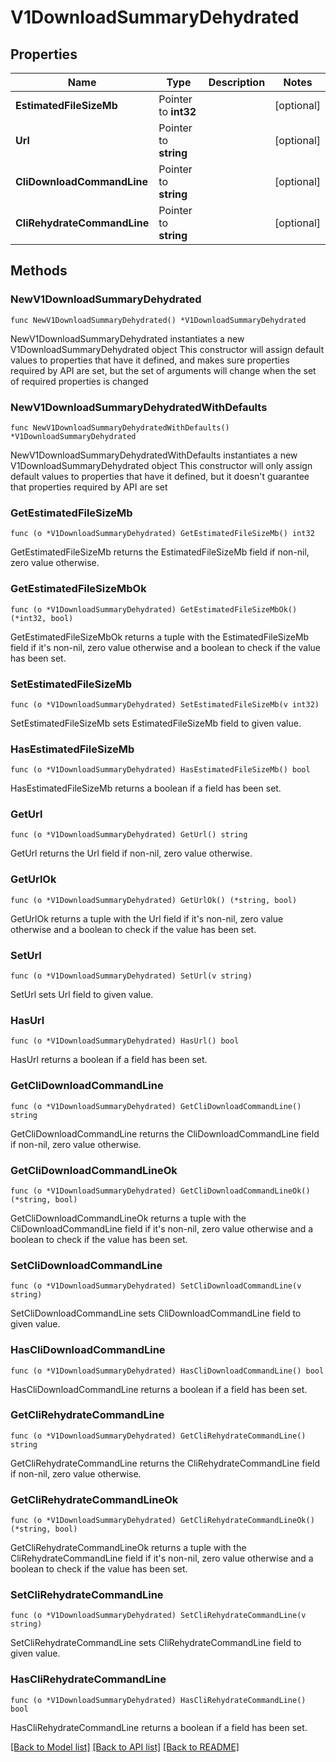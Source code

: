 # V1DownloadSummaryDehydrated

## Properties

Name | Type | Description | Notes
------------ | ------------- | ------------- | -------------
**EstimatedFileSizeMb** | Pointer to **int32** |  | [optional] 
**Url** | Pointer to **string** |  | [optional] 
**CliDownloadCommandLine** | Pointer to **string** |  | [optional] 
**CliRehydrateCommandLine** | Pointer to **string** |  | [optional] 

## Methods

### NewV1DownloadSummaryDehydrated

`func NewV1DownloadSummaryDehydrated() *V1DownloadSummaryDehydrated`

NewV1DownloadSummaryDehydrated instantiates a new V1DownloadSummaryDehydrated object
This constructor will assign default values to properties that have it defined,
and makes sure properties required by API are set, but the set of arguments
will change when the set of required properties is changed

### NewV1DownloadSummaryDehydratedWithDefaults

`func NewV1DownloadSummaryDehydratedWithDefaults() *V1DownloadSummaryDehydrated`

NewV1DownloadSummaryDehydratedWithDefaults instantiates a new V1DownloadSummaryDehydrated object
This constructor will only assign default values to properties that have it defined,
but it doesn't guarantee that properties required by API are set

### GetEstimatedFileSizeMb

`func (o *V1DownloadSummaryDehydrated) GetEstimatedFileSizeMb() int32`

GetEstimatedFileSizeMb returns the EstimatedFileSizeMb field if non-nil, zero value otherwise.

### GetEstimatedFileSizeMbOk

`func (o *V1DownloadSummaryDehydrated) GetEstimatedFileSizeMbOk() (*int32, bool)`

GetEstimatedFileSizeMbOk returns a tuple with the EstimatedFileSizeMb field if it's non-nil, zero value otherwise
and a boolean to check if the value has been set.

### SetEstimatedFileSizeMb

`func (o *V1DownloadSummaryDehydrated) SetEstimatedFileSizeMb(v int32)`

SetEstimatedFileSizeMb sets EstimatedFileSizeMb field to given value.

### HasEstimatedFileSizeMb

`func (o *V1DownloadSummaryDehydrated) HasEstimatedFileSizeMb() bool`

HasEstimatedFileSizeMb returns a boolean if a field has been set.

### GetUrl

`func (o *V1DownloadSummaryDehydrated) GetUrl() string`

GetUrl returns the Url field if non-nil, zero value otherwise.

### GetUrlOk

`func (o *V1DownloadSummaryDehydrated) GetUrlOk() (*string, bool)`

GetUrlOk returns a tuple with the Url field if it's non-nil, zero value otherwise
and a boolean to check if the value has been set.

### SetUrl

`func (o *V1DownloadSummaryDehydrated) SetUrl(v string)`

SetUrl sets Url field to given value.

### HasUrl

`func (o *V1DownloadSummaryDehydrated) HasUrl() bool`

HasUrl returns a boolean if a field has been set.

### GetCliDownloadCommandLine

`func (o *V1DownloadSummaryDehydrated) GetCliDownloadCommandLine() string`

GetCliDownloadCommandLine returns the CliDownloadCommandLine field if non-nil, zero value otherwise.

### GetCliDownloadCommandLineOk

`func (o *V1DownloadSummaryDehydrated) GetCliDownloadCommandLineOk() (*string, bool)`

GetCliDownloadCommandLineOk returns a tuple with the CliDownloadCommandLine field if it's non-nil, zero value otherwise
and a boolean to check if the value has been set.

### SetCliDownloadCommandLine

`func (o *V1DownloadSummaryDehydrated) SetCliDownloadCommandLine(v string)`

SetCliDownloadCommandLine sets CliDownloadCommandLine field to given value.

### HasCliDownloadCommandLine

`func (o *V1DownloadSummaryDehydrated) HasCliDownloadCommandLine() bool`

HasCliDownloadCommandLine returns a boolean if a field has been set.

### GetCliRehydrateCommandLine

`func (o *V1DownloadSummaryDehydrated) GetCliRehydrateCommandLine() string`

GetCliRehydrateCommandLine returns the CliRehydrateCommandLine field if non-nil, zero value otherwise.

### GetCliRehydrateCommandLineOk

`func (o *V1DownloadSummaryDehydrated) GetCliRehydrateCommandLineOk() (*string, bool)`

GetCliRehydrateCommandLineOk returns a tuple with the CliRehydrateCommandLine field if it's non-nil, zero value otherwise
and a boolean to check if the value has been set.

### SetCliRehydrateCommandLine

`func (o *V1DownloadSummaryDehydrated) SetCliRehydrateCommandLine(v string)`

SetCliRehydrateCommandLine sets CliRehydrateCommandLine field to given value.

### HasCliRehydrateCommandLine

`func (o *V1DownloadSummaryDehydrated) HasCliRehydrateCommandLine() bool`

HasCliRehydrateCommandLine returns a boolean if a field has been set.


[[Back to Model list]](../README.md#documentation-for-models) [[Back to API list]](../README.md#documentation-for-api-endpoints) [[Back to README]](../README.md)


